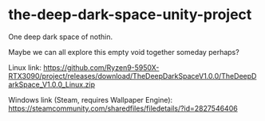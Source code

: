 # the-deep-dark-space-unity-project

One deep dark space of nothin.

Maybe we can all explore this empty void together someday perhaps?

Linux link: https://github.com/Ryzen9-5950X-RTX3090/project/releases/download/TheDeepDarkSpaceV1.0.0/TheDeepDarkSpace_V1.0.0_Linux.zip

Windows link (Steam, requires Wallpaper Engine): https://steamcommunity.com/sharedfiles/filedetails/?id=2827546406
